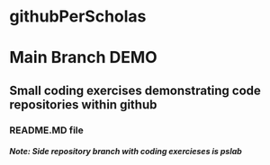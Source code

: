 # githubPerScholas
# Main Branch DEMO
## Small coding exercises demonstrating code repositories within github
### README.MD file 
##### Note:  Side repository branch with coding exercieses is pslab
